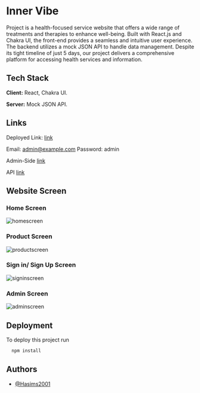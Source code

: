 # Inner Vibe

Project is a health-focused service website that offers a wide range of treatments and therapies to enhance well-being. Built with React.js and Chakra UI, the front-end provides a seamless and intuitive user experience. The backend utilizes a mock JSON API to handle data management. Despite its tight timeline of just 5 days, our project delivers a comprehensive platform for accessing health services and information.

## Tech Stack

**Client:** React, Chakra UI.

**Server:** Mock JSON API.

## Links

Deployed Link: [link](https://innervibe.vercel.app/)

Email: admin@example.com
Password: admin

Admin-Side [link](https://innervibe.vercel.app/Admin)

API [link](https://inner-vibe.onrender.com/)

## Website Screen

### Home Screen

![homescreen](https://github.com/Hasims2001/quirky-toothpaste-7817/assets/58412185/62d25c24-521c-4bdd-ac57-d48bbd80f71d)

### Product Screen
![productscreen](https://github.com/Hasims2001/quirky-toothpaste-7817/assets/58412185/3c7c4ea5-75bf-4d2f-a858-39e73d6370d8)


### Sign in/ Sign Up Screen

![signinscreen](https://github.com/Hasims2001/quirky-toothpaste-7817/assets/58412185/0dbb9988-4206-4526-8384-4541db9fc9b5)


### Admin Screen

![adminscreen](https://github.com/Hasims2001/quirky-toothpaste-7817/assets/58412185/1d0010c1-4cb0-4522-be12-f7cce1732b62)


## Deployment

To deploy this project run

```bash
  npm install
```

## Authors

- [@Hasims2001](https://github.com/Hasims2001)
